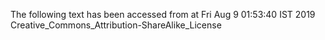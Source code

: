 The following text has been accessed from at Fri Aug 9 01:53:40 IST 2019
Creative_Commons_Attribution-ShareAlike_License
